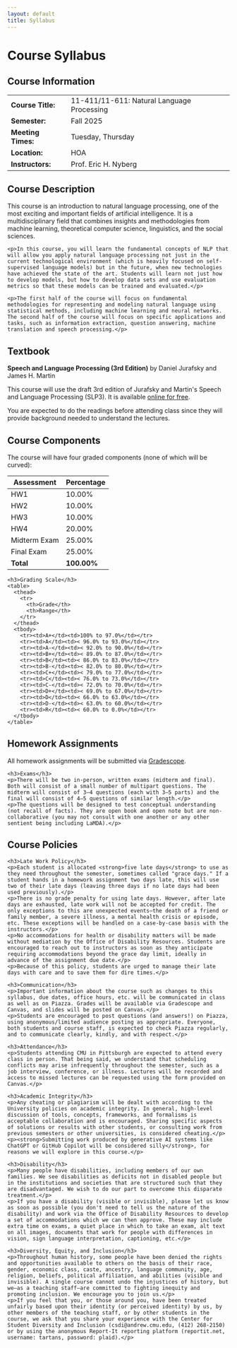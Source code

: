 ```yaml
---
layout: default
title: Syllabus
---
```


<div class="page-header">
  <h1>Course Syllabus</h1>
</div>

<div class="syllabus-content">
  <div class="card">
    <h2>Course Information</h2>
    <table class="info-table">
      <tr>
        <td><strong>Course Title:</strong></td>
        <td>11-411/11-611: Natural Language Processing</td>
      </tr>
      <tr>
        <td><strong>Semester:</strong></td>
        <td>Fall 2025</td>
      </tr>
      <tr>
        <td><strong>Meeting Times:</strong></td>
        <td>Tuesday, Thursday</td>
      </tr>
      <tr>
        <td><strong>Location:</strong></td>
        <td>HOA</td>
      </tr>
      <tr>
        <td><strong>Instructors:</strong></td>
        <td>Prof. Eric H. Nyberg</td>
      </tr>
    </table>
  </div>

  <div class="card">
    <h2>Course Description</h2>
    <p>This course is an introduction to natural language processing, one of the most exciting and important fields of artificial intelligence. It is a multidisciplinary field that combines insights and methodologies from machine learning, theoretical computer science, linguistics, and the social sciences.</p>
    
    <p>In this course, you will learn the fundamental concepts of NLP that will allow you apply natural language processing not just in the current technological environment (which is heavily focused on self-supervised language models) but in the future, when new technologies have achieved the state of the art. Students will learn not just how to develop models, but how to develop data sets and use evaluation metrics so that these models can be trained and evaluated.</p>
    
    <p>The first half of the course will focus on fundamental methodologies for representing and modeling natural language using statistical methods, including machine learning and neural networks. The second half of the course will focus on specific applications and tasks, such as information extraction, question answering, machine translation and speech processing.</p>
  </div>

  <div class="card">
    <h2>Textbook</h2>
    <p><strong>Speech and Language Processing (3rd Edition)</strong> by Daniel Jurafsky and James H. Martin</p>
    <p>This course will use the draft 3rd edition of Jurafsky and Martin's Speech and Language Processing (SLP3). It is available <a href="https://web.stanford.edu/~jurafsky/slp3/">online for free</a>.</p>
    <p>You are expected to do the readings before attending class since they will provide background needed to understand the lectures.</p>
  </div>

  <div class="card">
    <h2>Course Components</h2>
    <p>The course will have four graded components (none of which will be curved):</p>
    <table>
      <thead>
        <tr>
          <th>Assessment</th>
          <th>Percentage</th>
        </tr>
      </thead>
      <tbody>
        <tr>
          <td>HW1</td>
          <td>10.00%</td>
        </tr>
        <tr>
          <td>HW2</td>
          <td>10.00%</td>
        </tr>
        <tr>
          <td>HW3</td>
          <td>10.00%</td>
        </tr>
        <tr>
          <td>HW4</td>
          <td>20.00%</td>
        </tr>
        <tr>
          <td>Midterm Exam</td>
          <td>25.00%</td>
        </tr>
        <tr>
          <td>Final Exam</td>
          <td>25.00%</td>
        </tr>
        <tr>
          <td><strong>Total</strong></td>
          <td><strong>100.00%</strong></td>
        </tr>
      </tbody>
    </table>
    
    <h3>Grading Scale</h3>
    <table>
      <thead>
        <tr>
          <th>Grade</th>
          <th>Range</th>
        </tr>
      </thead>
      <tbody>
        <tr><td>A+</td><td>100% to 97.0%</td></tr>
        <tr><td>A</td><td>< 96.0% to 93.0%</td></tr>
        <tr><td>A-</td><td>< 92.0% to 90.0%</td></tr>
        <tr><td>B+</td><td>< 89.0% to 87.0%</td></tr>
        <tr><td>B</td><td>< 86.0% to 83.0%</td></tr>
        <tr><td>B-</td><td>< 82.0% to 80.0%</td></tr>
        <tr><td>C+</td><td>< 79.0% to 77.0%</td></tr>
        <tr><td>C</td><td>< 76.0% to 73.0%</td></tr>
        <tr><td>C-</td><td>< 72.0% to 70.0%</td></tr>
        <tr><td>D+</td><td>< 69.0% to 67.0%</td></tr>
        <tr><td>D</td><td>< 66.0% to 63.0%</td></tr>
        <tr><td>D-</td><td>< 63.0% to 60.0%</td></tr>
        <tr><td>R</td><td>< 60.0% to 0.0%</td></tr>
      </tbody>
    </table>
  </div>

  <div class="card">
    <h2>Homework Assignments</h2>
    <p>All homework assignments will be submitted via <a href="https://www.gradescope.com/courses/946367">Gradescope</a>.</p>
    
    <h3>Exams</h3>
    <p>There will be two in-person, written exams (midterm and final). Both will consist of a small number of multipart questions. The midterm will consist of 3–4 questions (each with 3–5 parts) and the final will consist of 4–5 questions of similar length.</p>
    <p>The questions will be designed to test conceptual understanding (not recall of facts). They are open book and open note but are non-collaborative (you may not consult with one another or any other sentient being including LaMDA).</p>
  </div>

  <div class="card">
    <h2>Course Policies</h2>
    
    <h3>Late Work Policy</h3>
    <p>Each student is allocated <strong>five late days</strong> to use as they need throughout the semester, sometimes called "grace days." If a student hands in a homework assignment two days late, this will use two of their late days (leaving three days if no late days had been used previously).</p>
    <p>There is no grade penalty for using late days. However, after late days are exhausted, late work will not be accepted for credit. The only exceptions to this are unexpected events—the death of a friend or family member, a severe illness, a mental health crisis or episode, etc. These exceptions will be handled on a case-by-case basis with the instructors.</p>
    <p>No accommodations for health or disability matters will be made without mediation by the Office of Disability Resources. Students are encouraged to reach out to instructors as soon as they anticipate requiring accommodations beyond the grace day limit, ideally in advance of the assignment due date.</p>
    <p>Because of this policy, students are urged to manage their late days with care and to save them for dire times.</p>
    
    <h3>Communication</h3>
    <p>Important information about the course such as changes to this syllabus, due dates, office hours, etc. will be communicated in class as well as on Piazza. Grades will be available via Gradescope and Canvas, and slides will be posted on Canvas.</p>
    <p>Students are encouraged to post questions (and answers!) on Piazza, using anonymous/limited audience posting as appropriate. Everyone, both students and course staff, is expected to check Piazza regularly, and to communicate clearly, kindly, and with respect.</p>
    
    <h3>Attendance</h3>
    <p>Students attending CMU in Pittsburgh are expected to attend every class in person. That being said, we understand that scheduling conflicts may arise infrequently throughout the semester, such as a job interview, conference, or illness. Lectures will be recorded and access to missed lectures can be requested using the form provided on Canvas.</p>
    
    <h3>Academic Integrity</h3>
    <p>Any cheating or plagiarism will be dealt with according to the University policies on academic integrity. In general, high-level discussion of tools, concepts, frameworks, and formalisms is acceptable collaboration and is encouraged. Sharing specific aspects of solutions or results with other students, or consulting work from previous semesters or other universities, is considered cheating.</p>
    <p><strong>Submitting work produced by generative AI systems like ChatGPT or GitHub Copilot will be considered silly</strong>, for reasons we will explore in this course.</p>
    
    <h3>Disability</h3>
    <p>Many people have disabilities, including members of our own families. We see disabilities as deficits not in disabled people but in the institutions and societies that are structured such that they are disadvantaged. We wish to do our part to overcome this disparate treatment.</p>
    <p>If you have a disability (visible or invisible), please let us know as soon as possible (you don't need to tell us the nature of the disability) and work via the Office of Disability Resources to develop a set of accommodations which we can then approve. These may include extra time on exams, a quiet place in which to take an exam, alt text on all images, documents that work for people with differences in vision, sign language interpretation, captioning, etc.</p>
    
    <h3>Diversity, Equity, and Inclusion</h3>
    <p>Throughout human history, some people have been denied the rights and opportunities available to others on the basis of their race, gender, economic class, caste, ancestry, language community, age, religion, beliefs, political affiliation, and abilities (visible and invisible). A single course cannot undo the injustices of history, but we—as a teaching staff—are committed to fighting inequity and promoting inclusion. We encourage you to join us.</p>
    <p>If you feel that you, or those around you, have been treated unfairly based upon their identity (or perceived identity) by us, by other members of the teaching staff, or by other students in the course, we ask that you share your experience with the Center for Student Diversity and Inclusion (csdi@andrew.cmu.edu, (412) 268-2150) or by using the anonymous Report-It reporting platform (reportit.net, username: tartans, password: plaid).</p>
  </div>
</div>